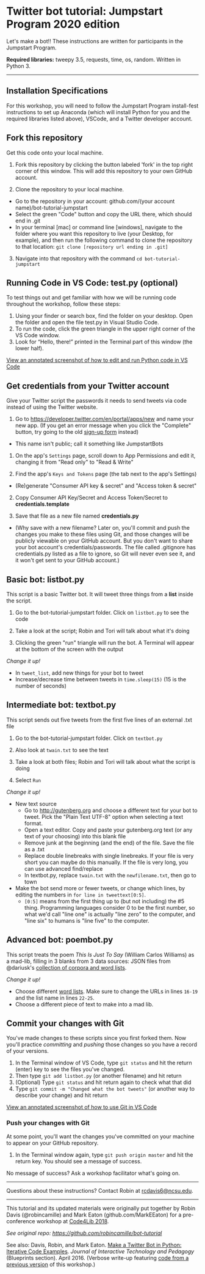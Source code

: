 # Twitter bot tutorial: Jumpstart Program 2020 edition

Let's make a bot!! These instructions are written for participants in the Jumpstart Program.

**Required libraries:** tweepy 3.5, requests, time, os, random. Written in Python 3. 

---

## Installation Specifications

For this workshop, you will need to follow the Jumpstart Program install-fest instructions to set up Anaconda (which will install Python for you and the required libraries listed above), VSCode, and a Twitter developer account.

## Fork this repository
Get this code onto your local machine. 

1. Fork this repository by clicking the button labeled 'fork' in the top right corner of this window. This will add this repository to your own GitHub account. 

2. Clone the repository to your local machine.
- Go to the repository in your account: github.com/(your account name)/bot-tutorial-jumpstart
- Select the green "Code" button and copy the URL there, which should end in .git
- In your terminal [mac] or command line [windows], navigate to the folder where you  want this repository to live (your Desktop, for example), and then run the following command to clone the repository to that location: `git clone [repository url ending in .git]`

3. Navigate into that repository with the command `cd bot-tutorial-jumpstart`

## Running Code in VS Code: test.py (optional)

To test things out and get familiar with how we will be running code throughout the workshop, follow these steps:

1. Using your finder or search box, find the folder on your desktop. Open the folder and open the file test.py in Visual Studio Code.
2. To run the code, click the green triangle in the upper right corner of the VS Code window. 
3. Look for “Hello, there!” printed in the Terminal part of this window (the lower half). 

[View an annotated screenshot of how to edit and run Python code in VS Code](http://robincamille.com/ncsu/vscode_screenshot_python.png)

## Get credentials from your Twitter account 
Give your Twitter script the passwords it needs to send tweets via code instead of using the Twitter website.

1. Go to https://developer.twitter.com/en/portal/apps/new and name your new app. (If you get an  error message when you click the "Complete" button, try going to the old [sign-up form](https://developer.twitter.com/en/apps/create) instead)
 - This name isn't public; call it something like JumpstartBots 
 
1. On the app's `Settings` page, scroll down to App Permissions and edit it, changing it from "Read only" to "Read & Write"

1. Find the app's `Keys and Tokens` page (the tab next to the app's Settings)
 - (Re)generate "Consumer API key & secret" and "Access token & secret"

2. Copy Consumer API Key/Secret and Access Token/Secret to **credentials.template** 

3. Save that file as a new file named **credentials.py**
- (Why save with a new filename? Later on, you'll commit and push the changes you make to these files using Git, and those changes will be publicly viewable on your GitHub account. But you don't want to share your bot account's credentials/passwords. The file called .gitignore has credentials.py listed as a file to ignore, so Git will never even see it, and it won't get sent to your GitHub account.)

## Basic bot: listbot.py

This script is a basic Twitter bot. It will tweet three things from a **list** inside the script.

1. Go to the bot-tutorial-jumpstart folder. Click on `listbot.py` to see the code

2. Take a look at the script; Robin and Tori will talk about what it's doing

3. Clicking the green "run" triangle will run the bot. A Terminal will appear at the bottom of the screen with the output

*Change it up!*
- In `tweet_list`, add new things for your bot to tweet
- Increase/decrease time between tweets in `time.sleep(15)` (15 is the number of seconds) 

## Intermediate bot: textbot.py

This script sends out five tweets from the first five lines of an external .txt file

1. Go to the bot-tutorial-jumpstart folder. Click on `textbot.py`

2. Also look at `twain.txt` to see the text

3. Take a look at both files; Robin and Tori will talk about what the script is doing

4. Select `Run`

*Change it up!*
- New text source
  - Go to http://gutenberg.org and choose a different text for your bot to tweet. Pick the "Plain Text UTF-8" option when selecting a text format.
  - Open a text editor. Copy and paste your gutenberg.org text (or any text of your choosing) into this blank file
  - Remove junk at the beginning (and the end) of the file. Save the file as a .txt
  - Replace double linebreaks with single linebreaks. If your file is very short you can maybe do this manually. If the file is very long, you can use advanced find/replace
  - In textbot.py, replace `twain.txt` with the `newfilename.txt`, then go to town
- Make the bot send more or fewer tweets, or change which lines, by editing the numbers in `for line in tweettext[0:5]`. 
   - `[0:5]` means from the first thing up to (but not including) the #5 thing. Programming languages consider 0 to be the first number, so what we'd call "line one" is actually "line zero" to the computer, and "line six" to humans is "line five" to the computer.
 
 
## Advanced bot: poembot.py

This script treats the poem *This Is Just To Say* (William Carlos Williams) as a mad-lib, filling in 3 blanks from 3 data sources: JSON files from @dariusk's [collection of corpora and word lists](https://github.com/dariusk/corpora). 

*Change it up!*
- Choose different [word lists](https://github.com/dariusk/corpora). Make sure to change the URLs in lines ``16-19`` and the list name in lines ``22-25``.
- Choose a different piece of text to make into a mad lib. 

## Commit your changes with Git 

You've made changes to these scripts since you first forked them. Now you'll practice *committing* and *pushing* those changes so you have a record of your versions.

1. In the Terminal window of VS Code, type `git status` and hit the return (enter) key to see the files you've changed.
1. Then type `git add listbot.py` (or another filename) and hit return
1. (Optional) Type `git status` and hit return again to check what that did
1. Type `git commit -m "Changed what the bot tweets"` (or another way to describe your change) and hit return

[View an annotated screenshot of how to use Git in VS Code](http://robincamille.com/ncsu/vscode_screenshot_git.png)

### Push your changes with Git 

At some point, you'll want the changes you've committed on your machine to appear on your GitHub repository. 

1. In the Terminal window again, type `git push origin master` and hit the return key. You should see a message of success.

No message of success? Ask a workshop facilitator what's going on. 

---

Questions about these instructions? Contact Robin at rcdavis6@ncsu.edu.

---

This tutorial and its updated materials were originally put together by Robin Davis (@robincamille) and Mark Eaton (github.com/MarkEEaton) for a pre-conference workshop at [Code4Lib 2018](http://2018.code4lib.org/).

*See original repo: https://github.com/robincamille/bot-tutorial*

See also: Davis, Robin, and Mark Eaton. [Make a Twitter Bot in Python: Iterative Code Examples](http://jitp.commons.gc.cuny.edu/make-a-twitter-bot-in-python-iterative-code-examples/). *Journal of Interactive Technology and Pedagogy* (Blueprints section).  April 2016. (Verbose write-up featuring [code from a previous version](https://github.com/robincamille/bot-tutorial) of this workshop.)
